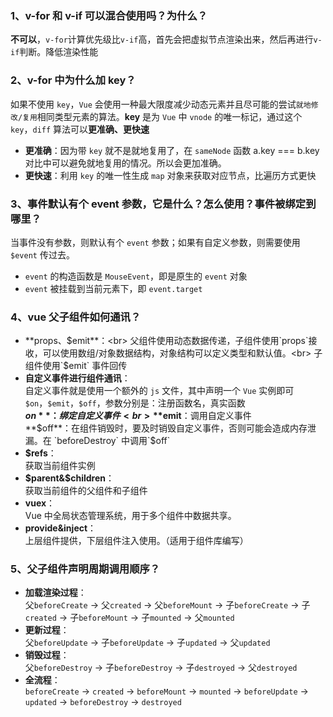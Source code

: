 ### 1、v-for 和 v-if 可以混合使用吗？为什么？

**不可以**，`v-for`计算优先级比`v-if`高，首先会把虚拟节点渲染出来，然后再进行`v-if`判断。降低渲染性能

### 2、v-for 中为什么加 key？

如果不使用 `key`，`Vue` 会使用一种最大限度减少动态元素并且尽可能的尝试`就地修改/复用`相同类型元素的算法。**key** 是为 `Vue` 中 `vnode` 的唯一标记，通过这个 `key`，`diff` 算法可以**更准确、更快速**<br>

- **更准确**：因为带 `key` 就不是就地复用了，在 `sameNode` 函数 a.key === b.key 对比中可以避免就地复用的情况。所以会更加准确。
- **更快速**：利用 `key` 的唯一性生成 `map` 对象来获取对应节点，比遍历方式更快

### 3、事件默认有个 event 参数，它是什么？怎么使用？事件被绑定到哪里？

当事件没有参数，则默认有个 `event` 参数；如果有自定义参数，则需要使用`$event` 传过去。

- `event` 的构造函数是 `MouseEvent`，即是原生的 `event` 对象
- `event` 被挂载到当前元素下，即 `event.target`

### 4、vue 父子组件如何通讯？

- **props、$emit**：<br>
  父组件使用动态数据传递，子组件使用`props`接收，可以使用数组/对象数据结构，对象结构可以定义类型和默认值。<br>
  子组件使用`$emit` 事件回传<br>
- **自定义事件进行组件通讯**：<br>
  自定义事件就是使用一个额外的 `js` 文件，其中声明一个 `Vue` 实例即可<br>
  `$on`，`$emit`，`$off`，参数分别是：注册函数名，真实函数<br>
  **$on**：绑定自定义事件<br>
  **$emit**：调用自定义事件<br>
  **$off**：在组件销毁时，要及时销毁自定义事件，否则可能会造成内存泄漏。在 `beforeDestroy` 中调用`$off`<br>
- **$refs**：<br>
  获取当前组件实例
- **$parent&$children**：<br>
  获取当前组件的父组件和子组件
- **vuex**：<br>
  Vue 中全局状态管理系统，用于多个组件中数据共享。
- **provide&inject**：<br>
  上层组件提供，下层组件注入使用。（适用于组件库编写）

### 5、父子组件声明周期调用顺序？

- **加载渲染过程**：<br>
  父`beforeCreate` -> 父`created` -> 父`beforeMount` -> 子`beforeCreate` -> 子`created` -> 子`beforeMount` -> 子`mounted` -> 父`mounted`
- **更新过程**：<br>
  父`beforeUpdate` -> 子`beforeUpdate` -> 子`updated` -> 父`updated`
- **销毁过程**：<br>
  父`beforeDestroy` -> 子`beforeDestroy` -> 子`destroyed` -> 父`destroyed`
- **全流程**：<br>
  `beforeCreate` -> `created` -> `beforeMount` -> `mounted` -> `beforeUpdate` -> `updated` -> `beforeDestroy` -> `destroyed`
